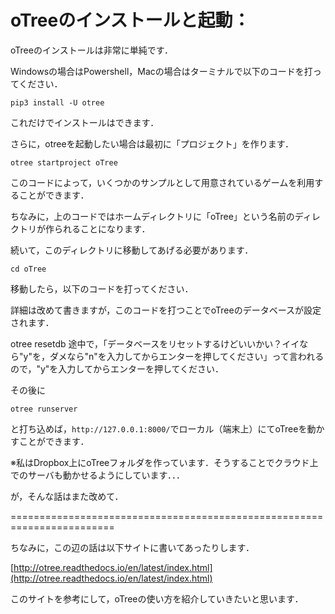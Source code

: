# oTreeのインストールと起動：

oTreeのインストールは非常に単純です．

Windowsの場合はPowershell，Macの場合はターミナルで以下のコードを打ってください．

```text
pip3 install -U otree
```

これだけでインストールはできます．

さらに，otreeを起動したい場合は最初に「プロジェクト」を作ります．

```text
otree startproject oTree
```

このコードによって，いくつかのサンプルとして用意されているゲームを利用することができます．

ちなみに，上のコードではホームディレクトリに「oTree」という名前のディレクトリが作られることになります．

続いて，このディレクトリに移動してあげる必要があります．

```text
cd oTree
```

移動したら，以下のコードを打ってください．

詳細は改めて書きますが，このコードを打つことでoTreeのデータベースが設定されます．

otree resetdb 途中で，「データベースをリセットするけどいいかい？イイなら"y"を，ダメなら"n"を入力してからエンターを押してください」って言われるので，"y"を入力してからエンターを押してください．

その後に

```text
otree runserver
```

と打ち込めば，`http://127.0.0.1:8000/`でローカル（端末上）にてoTreeを動かすことができます．

※私はDropbox上にoTreeフォルダを作っています．そうすることでクラウド上でのサーバも動かせるようにしています．．．

が，そんな話はまた改めて．

========================================================================

ちなみに，この辺の話は以下サイトに書いてあったりします．

[http://otree.readthedocs.io/en/latest/index.html](http://otree.readthedocs.io/en/latest/index.html)

このサイトを参考にして，oTreeの使い方を紹介していきたいと思います．

